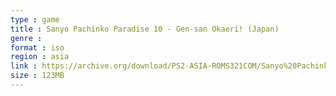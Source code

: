 ```yaml
---
type : game
title : Sanyo Pachinko Paradise 10 - Gen-san Okaeri! (Japan)
genre : 
format : iso
region : asia
link : https://archive.org/download/PS2-ASIA-ROMS321COM/Sanyo%20Pachinko%20Paradise%2010%20-%20Gen-san%20Okaeri%21%20%28Japan%29.7z
size : 123MB
---
```

